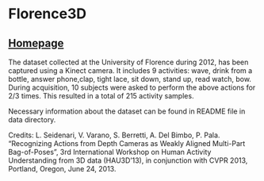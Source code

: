 # Florence3D
## [Homepage](https://dagshub.com/prabhanjan-jadhav/Florence3D)

The dataset collected at the University of Florence during 2012, has been captured using a Kinect camera. It includes 9 activities: wave, drink from a bottle, answer phone,clap, tight lace, sit down, stand up, read watch, bow. During acquisition, 10 subjects were asked to perform the above actions for 2/3 times. This resulted in a total of 215 activity samples.

Necessary information about the dataset can be found in README file in data directory.

Credits: L. Seidenari, V. Varano, S. Berretti, A. Del Bimbo, P. Pala. “Recognizing Actions from Depth Cameras as Weakly Aligned Multi-Part Bag-of-Poses”, 3rd International Workshop on Human Activity Understanding from 3D data (HAU3D’13), in conjunction with CVPR 2013, Portland, Oregon, June 24, 2013.
